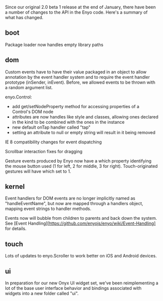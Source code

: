 Since our original 2.0 beta 1 release at the end of January, there have 
been a number of changes to the API in the Enyo code.  Here's a summary of 
what has changed.

boot
----
Package loader now handles empty library paths

dom
---
Custom events have to have their value packaged in an object to allow annotation 
by the event handler system and to require the event handler prototype (inSender, 
inEvent).  Before, we allowed events to be thrown with a random argument list.

enyo.Control: 
* add get/setNodeProperty method for accessing properties of a Control's DOM node
* attributes are now handles like style and classes, allowing ones declared in the
  kind to be combined with the ones in the instance
* new default onTap handler called "tap"
* setting an attribute to null or empty string will result in it being removed

IE 8 compatibility changes for event dispatching

Scrollbar interaction fixes for dragging

Gesture events produced by Enyo now have a which property identifying the mouse button 
used (1 for left, 2 for middle, 3 for right). Touch-originated gestures will have which set to 1.

kernel
------

Event handlers for DOM events are no longer implicitly named as "handleEventName", but now 
are mapped through a handlers object, mapping event strings to handler methods.

Events now will bubble from children to parents and back down the system.  See 
[Event Handling][https://github.com/enyojs/enyo/wiki/Event-Handling] for details.

touch
-----
Lots of updates to enyo.Scroller to work better on iOS and Android devices.

ui
--

In preparation for our new Onyx UI widget set, we've been reimplementing a 
lot of the base user interface behavior and bindings associated with widgets 
into a new folder called "ui".